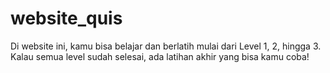 # website_quis
Di website ini, kamu bisa belajar dan berlatih mulai dari Level 1, 2, hingga 3. Kalau semua level sudah selesai, ada latihan akhir yang bisa kamu coba!
